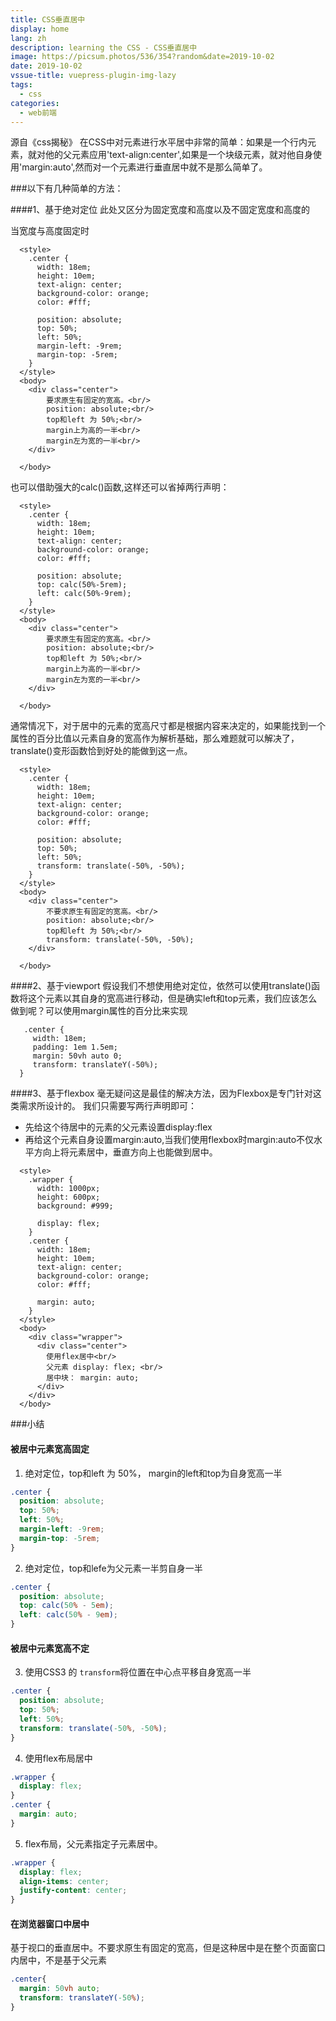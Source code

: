 ```yaml
---
title: CSS垂直居中
display: home
lang: zh
description: learning the CSS - CSS垂直居中
image: https://picsum.photos/536/354?random&date=2019-10-02
date: 2019-10-02
vssue-title: vuepress-plugin-img-lazy
tags:
  - css
categories:
  - web前端
---
```


源自《css揭秘》
在CSS中对元素进行水平居中非常的简单：如果是一个行内元素，就对他的父元素应用'text-align:center',如果是一个块级元素，就对他自身使用'margin:auto',然而对一个元素进行垂直居中就不是那么简单了。

<!-- more -->

###以下有几种简单的方法：

####1、基于绝对定位
此处又区分为固定宽度和高度以及不固定宽度和高度的

当宽度与高度固定时
```
  <style>
    .center {
      width: 18em;
      height: 10em;
      text-align: center;
      background-color: orange;
      color: #fff;

      position: absolute;
      top: 50%;
      left: 50%;
      margin-left: -9rem;
      margin-top: -5rem;
    }
  </style>
  <body>
    <div class="center">
        要求原生有固定的宽高。<br/>
        position: absolute;<br/>
        top和left 为 50%;<br/>
        margin上为高的一半<br/>
        margin左为宽的一半<br/>
    </div>

  </body>
```
也可以借助强大的calc()函数,这样还可以省掉两行声明：
```
  <style>
    .center {
      width: 18em;
      height: 10em;
      text-align: center;
      background-color: orange;
      color: #fff;

      position: absolute;
      top: calc(50%-5rem);
      left: calc(50%-9rem);
    }
  </style>
  <body>
    <div class="center">
        要求原生有固定的宽高。<br/>
        position: absolute;<br/>
        top和left 为 50%;<br/>
        margin上为高的一半<br/>
        margin左为宽的一半<br/>
    </div>

  </body>
```
通常情况下，对于居中的元素的宽高尺寸都是根据内容来决定的，如果能找到一个属性的百分比值以元素自身的宽高作为解析基础，那么难题就可以解决了，translate()变形函数恰到好处的能做到这一点。
```
  <style>
    .center {
      width: 18em;
      height: 10em;
      text-align: center;
      background-color: orange;
      color: #fff;

      position: absolute;
      top: 50%;
      left: 50%;
      transform: translate(-50%, -50%);
    }
  </style>
  <body>
    <div class="center">
        不要求原生有固定的宽高。<br/>
        position: absolute;<br/>
        top和left 为 50%;<br/>
        transform: translate(-50%, -50%);
    </div>

  </body>
```
####2、基于viewport
假设我们不想使用绝对定位，依然可以使用translate()函数将这个元素以其自身的宽高进行移动，但是确实left和top元素，我们应该怎么做到呢？可以使用margin属性的百分比来实现
```
   .center {
     width: 18em;
     padding: 1em 1.5em;
     margin: 50vh auto 0;
     transform: translateY(-50%);
  }
```
####3、基于flexbox
毫无疑问这是最佳的解决方法，因为Flexbox是专门针对这类需求所设计的。
我们只需要写两行声明即可：
- 先给这个待居中的元素的父元素设置display:flex
- 再给这个元素自身设置margin:auto,当我们使用flexbox时margin:auto不仅水平方向上将元素居中，垂直方向上也能做到居中。
```
  <style>
    .wrapper {
      width: 1000px;
      height: 600px;
      background: #999;

      display: flex;
    }
    .center {
      width: 18em;
      height: 10em;
      text-align: center;
      background-color: orange;
      color: #fff;

      margin: auto;
    }
  </style>
  <body>
    <div class="wrapper">
      <div class="center">
        使用flex居中<br/>
        父元素 display: flex; <br/>
        居中块： margin: auto;
      </div>
    </div>
  </body>
```
###小结
#### 被居中元素宽高固定

1. 绝对定位，top和left 为 50%， margin的left和top为自身宽高一半
```css
.center {
  position: absolute;
  top: 50%;
  left: 50%;
  margin-left: -9rem;
  margin-top: -5rem;
}
```

2. 绝对定位，top和lefe为父元素一半剪自身一半
```css
.center {
  position: absolute;
  top: calc(50% - 5em);
  left: calc(50% - 9em);
}
```

#### 被居中元素宽高不定
3. 使用CSS3 的 `transform`将位置在中心点平移自身宽高一半
```css
.center {
  position: absolute;
  top: 50%;
  left: 50%;
  transform: translate(-50%, -50%);
}
```

4. 使用flex布局居中
```css
.wrapper {
  display: flex;
}
.center {
  margin: auto;
}
```

5. flex布局，父元素指定子元素居中。
```css
.wrapper {
  display: flex;
  align-items: center;
  justify-content: center;
}
```

#### 在浏览器窗口中居中
基于视口的垂直居中。不要求原生有固定的宽高，但是这种居中是在整个页面窗口内居中，不是基于父元素
```css
.center{
  margin: 50vh auto;
  transform: translateY(-50%);
}
```
